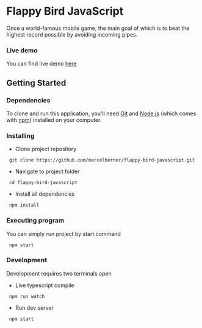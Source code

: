 # Flappy Bird JavaScript

Once a world-famous mobile game, the main goal of which is to beat the highest record possible by avoiding incoming pipes.

### Live demo
You can find live demo [here](https://flappy-bird-js.web.app)

## Getting Started

### Dependencies

To clone and run this application, you'll need [Git](https://git-scm.com) and [Node.js](https://nodejs.org) (which comes with [npm](https://www.npmjs.com/)) installed on your computer.

### Installing

* Clone project repository
```
 git clone https://github.com/marcelberner/flappy-bird-javascript.git
```
* Navigate to project folder
```
 cd flappy-bird-javascript
```
* Install all dependencies
```
 npm install
```

### Executing program

You can simply run project by start command

```
 npm start
```

### Development

Development requires two terminals open

* Live typescript compile
```
 npm run watch
```
* Run dev server
```
 npm start
```
